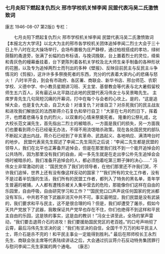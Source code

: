 ### 七月炎阳下燃起复仇烈火  邢市学校机关悼李闻  民盟代表冯吴二氏激愤致词
康志
1946-08-07
第2版()
专栏：

　　七月炎阳下燃起复仇烈火
    邢市学校机关悼李闻
    民盟代表冯吴二氏激愤致词
    【本报北方大学讯】以北大为主的邢市各学校机关团体追悼李闻二烈士大会于三十日上午八时在北大操场举行，会场布置极为庄严静穆，通过柏枝搭成的孝坊，绿树荫翳的甬道旁，张满了长幅的白布标语，与挽词挽联，台上置着烈士的灵位，绛紫和青灰色的幔幕垂挂着，台下更陈列着各机关学校及北大师生亲手制备的各种形状的花圈，以及专为追悼两烈士而刊出的多种《壁报》、反映目前民主与反民主斗争情况的《剪报》，这许许多多祭挽死者的东西，充分的代表着大家内心的悲痛与怒火！
    八时半开会，到会有市政府、各区署、商联会、新华书店、邢台师范、农职学校、义德中学、中小教员星期讲习班、天主堂、基督教会等代表与北大暑假留校师生五六百人，另有最近从北平路过此地的民盟代表冯伟女士与吴景略先生。
    主席罗青先生几句简短沉痛的开幕词，打中在每个与会者的心坎上。是的，“这是追悼大会，也是复仇大会，自卫大会！对谁复仇？对谁自卫？对杀死我们的民主战友和进攻我们解放区的法西斯蒋介石复仇和举行自卫！”大家在七月的烈日下，挥着汗，也燃着悲痛与复仇的烈火，以双重的心情来祭奠死者。
    隆重的公祭礼成，北大校长范文澜先生，首先指出二烈士的被暗杀，一方面是我们的损失，另一方面我们也要看到蒋介石已经毫无办法，不得不用流氓暗杀政策。现在各处国民党的部队不断起义退出内战，蒋介石已经到了辛亥革命、武昌起义、各地响应、满清垮台时的地步。
    民盟代表吴先生叙述了李闻二先生简历之后说：“李闻二先生都是民盟的领导人，我们在北平也正筹备开追悼会，但是在那里我们找不到一个能开追悼会的公共场所，因为那里没有我们的自由，闻一多先生就是在走出李公朴先生追悼会会场时被暗杀的，我们准备开追悼会的人，都必须抱着吃第三颗子弹的决心……”
    冯伟女士非常激动的说：“国民党杀了我们的领导者，在他们那里还不许我们哭，不许我们追悼，世界上还有没有像这样反动的国家？”“我们所有的文化工作者，没有不是过着半饥饿的生活，我们所有的民盟工作者，都列入了特务的黑名单，青年学生普遍的被捕，人人都有遭残杀被关入集中营去的危险，那能像你们这样在自由的乐园里，自由呼吸，自由研究学习和工作？”“国民党口口声声说任何国家的党派都没有军队，中共若不放下武器非消灭中共不可。事实最明显，我们民盟是没有武装的，我们要求和平与民主，这不是很合理的吗？但是，我们却遭受了屠杀，假如今天共产党放下了武器，我敢保证共产党早也存在不住，你们也绝得不到这样和平民主自由的乐园，这是铁的事实，这是血的教训！”冯女士讲至此，全场的掌声雷动，“我们要击退蒋介石的进攻！我们要援助国民党区的老百姓。”的口号声响彻了云霄，最后冯伟先生坚决的说：“我们有坚决的自信，全国千千万万的和平民主人士，蒋介石是杀不完的！和平民主事业一定能得到胜利。”
    最后在邢师校长王永烈先生、商联会张主席等代表陆续讲话之后，大会通过抗议蒋介石反动特务集团罪行与慰问李闻二先生家属的两个通电。
    （康志）
